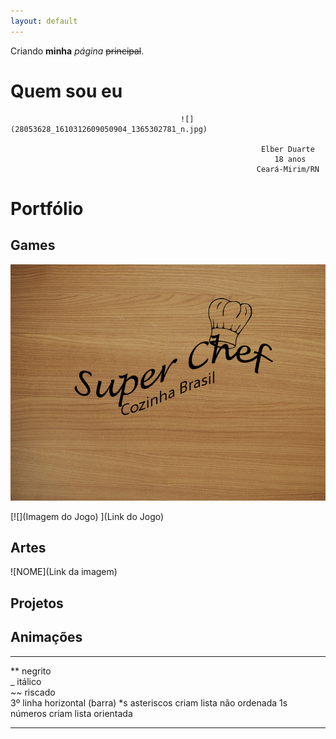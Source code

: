 ```yaml
---
layout: default
---
```


Criando **minha** _página_ ~~principal~~.

# Quem sou eu
                                          ![](28053628_1610312609050904_1365302781_n.jpg)

                                                            Elber Duarte
                                                               18 anos
                                                           Ceará-Mirim/RN
                                                           

# Portfólio

## Games

[![](menu-sheet0.png) ](https://alvaromd2016.github.io/Super%20Chef/)

[![](Imagem do Jogo) ](Link do Jogo)

## Artes

![NOME](Link da imagem)

## Projetos

## Animações

* * *

** negrito  
_  itálico  
~~ riscado  
3º linha horizontal (barra)
*s asteriscos criam lista não ordenada
1s números criam lista orientada

* * *
